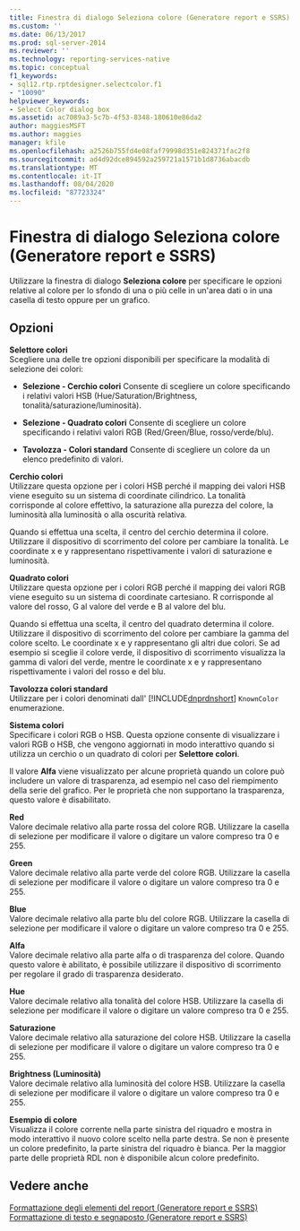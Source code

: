 ```yaml
---
title: Finestra di dialogo Seleziona colore (Generatore report e SSRS) | Microsoft Docs
ms.custom: ''
ms.date: 06/13/2017
ms.prod: sql-server-2014
ms.reviewer: ''
ms.technology: reporting-services-native
ms.topic: conceptual
f1_keywords:
- sql12.rtp.rptdesigner.selectcolor.f1
- "10090"
helpviewer_keywords:
- Select Color dialog box
ms.assetid: ac7089a3-5c7b-4f53-8348-180610e86da2
author: maggiesMSFT
ms.author: maggies
manager: kfile
ms.openlocfilehash: a2526b755fd4e08faf79998d351e824371fac2f8
ms.sourcegitcommit: ad4d92dce894592a259721a1571b1d8736abacdb
ms.translationtype: MT
ms.contentlocale: it-IT
ms.lasthandoff: 08/04/2020
ms.locfileid: "87723324"
---
```

# <a name="select-color-dialog-box-report-builder-and-ssrs"></a>Finestra di dialogo Seleziona colore (Generatore report e SSRS)
  Utilizzare la finestra di dialogo **Seleziona colore** per specificare le opzioni relative al colore per lo sfondo di una o più celle in un'area dati o in una casella di testo oppure per un grafico.  
  
## <a name="options"></a>Opzioni  
 **Selettore colori**  
 Scegliere una delle tre opzioni disponibili per specificare la modalità di selezione dei colori:  
  
-   **Selezione - Cerchio colori** Consente di scegliere un colore specificando i relativi valori HSB (Hue/Saturation/Brightness, tonalità/saturazione/luminosità).  
  
-   **Selezione - Quadrato colori** Consente di scegliere un colore specificando i relativi valori RGB (Red/Green/Blue, rosso/verde/blu).  
  
-   **Tavolozza - Colori standard** Consente di scegliere un colore da un elenco predefinito di valori.  
  
 **Cerchio colori**  
 Utilizzare questa opzione per i colori HSB perché il mapping dei valori HSB viene eseguito su un sistema di coordinate cilindrico. La tonalità corrisponde al colore effettivo, la saturazione alla purezza del colore, la luminosità alla luminosità o alla oscurità relativa.  
  
 Quando si effettua una scelta, il centro del cerchio determina il colore. Utilizzare il dispositivo di scorrimento del colore per cambiare la tonalità. Le coordinate x e y rappresentano rispettivamente i valori di saturazione e luminosità.  
  
 **Quadrato colori**  
 Utilizzare questa opzione per i colori RGB perché il mapping dei valori RGB viene eseguito su un sistema di coordinate cartesiano. R corrisponde al valore del rosso, G al valore del verde e B al valore del blu.  
  
 Quando si effettua una scelta, il centro del quadrato determina il colore. Utilizzare il dispositivo di scorrimento del colore per cambiare la gamma del colore scelto. Le coordinate x e y rappresentano gli altri due colori. Se ad esempio si sceglie il colore verde, il dispositivo di scorrimento visualizza la gamma di valori del verde, mentre le coordinate x e y rappresentano rispettivamente i valori del rosso e del blu.  
  
 **Tavolozza colori standard**  
 Utilizzare per i colori denominati dall' [!INCLUDE[dnprdnshort](../includes/dnprdnshort-md.md)] `KnownColor` enumerazione.  
  
 **Sistema colori**  
 Specificare i colori RGB o HSB. Questa opzione consente di visualizzare i valori RGB o HSB, che vengono aggiornati in modo interattivo quando si utilizza un cerchio o un quadrato di colori per **Selettore colori**.  
  
 Il valore **Alfa** viene visualizzato per alcune proprietà quando un colore può includere un valore di trasparenza, ad esempio nel caso del riempimento della serie del grafico. Per le proprietà che non supportano la trasparenza, questo valore è disabilitato.  
  
 **Red**  
 Valore decimale relativo alla parte rossa del colore RGB. Utilizzare la casella di selezione per modificare il valore o digitare un valore compreso tra 0 e 255.  
  
 **Green**  
 Valore decimale relativo alla parte verde del colore RGB. Utilizzare la casella di selezione per modificare il valore o digitare un valore compreso tra 0 e 255.  
  
 **Blue**  
 Valore decimale relativo alla parte blu del colore RGB. Utilizzare la casella di selezione per modificare il valore o digitare un valore compreso tra 0 e 255.  
  
 **Alfa**  
 Valore decimale relativo alla parte alfa o di trasparenza del colore. Quando questo valore è abilitato, è possibile utilizzare il dispositivo di scorrimento per regolare il grado di trasparenza desiderato.  
  
 **Hue**  
 Valore decimale relativo alla tonalità del colore HSB. Utilizzare la casella di selezione per modificare il valore o digitare un valore compreso tra 0 e 255.  
  
 **Saturazione**  
 Valore decimale relativo alla saturazione del colore HSB. Utilizzare la casella di selezione per modificare il valore o digitare un valore compreso tra 0 e 255.  
  
 **Brightness (Luminosità)**  
 Valore decimale relativo alla luminosità del colore HSB. Utilizzare la casella di selezione per modificare il valore o digitare un valore compreso tra 0 e 255.  
  
 **Esempio di colore**  
 Visualizza il colore corrente nella parte sinistra del riquadro e mostra in modo interattivo il nuovo colore scelto nella parte destra. Se non è presente un colore predefinito, la parte sinistra del riquadro è bianca. Per la maggior parte delle proprietà RDL non è disponibile alcun colore predefinito.  
  
## <a name="see-also"></a>Vedere anche  
 [Formattazione degli elementi del report &#40;Generatore report e SSRS&#41;](report-design/formatting-report-items-report-builder-and-ssrs.md)   
 [Formattazione di testo e segnaposto &#40;Generatore report e SSRS&#41;](report-design/formatting-text-and-placeholders-report-builder-and-ssrs.md)  
  
  
